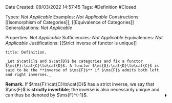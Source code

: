 <br />
<br />

Date Created: 09/03/2022 14:57:45
Tags: #Definition #Closed 

Types: _Not Applicable_
Examples: _Not Applicable_
Constructions: [[Isomorphism of Categories]], [[Equivalence of Categories]]
Generalizations: _Not Applicable_

Properties: _Not Applicable_
Sufficiencies: _Not Applicable_
Equivalences: _Not Applicable_
Justifications: [[Strict inverse of functor is unique]]

``` ad-Definition
title: Definition.

_Let $\cat{C}$ and $\cat{D}$ be categories and fix a functor $\ms{F}:\cat{C}\to\cat{D}$. A functor $\ms{G}:\cat{D}\to\cat{C}$ is said to be the **inverse of $\ms{F}$** if $\ms{F}$ admits both left and right inverses._

```

**Remark.** If $\ms{F}:\cat{C}\to\cat{D}$ has a strict inverse, we say that $\ms{F}$ is **strictly invertible**; the inverse is also necessarily unique and can thus be denoted by $\ms{F}^{-1}$.<span style="float:right;">$\blacklozenge$</span>
